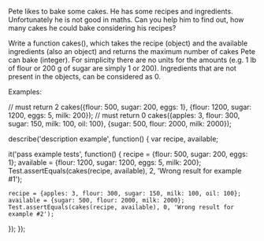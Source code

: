 Pete likes to bake some cakes. He has some recipes and ingredients. Unfortunately he is not good in maths. Can you help him to find out, how many cakes he could bake considering his recipes?

Write a function cakes(), which takes the recipe (object) and the available ingredients (also an object) and returns the maximum number of cakes Pete can bake (integer). For simplicity there are no units for the amounts (e.g. 1 lb of flour or 200 g of sugar are simply 1 or 200). Ingredients that are not present in the objects, can be considered as 0.

Examples:

// must return 2
cakes({flour: 500, sugar: 200, eggs: 1}, {flour: 1200, sugar: 1200, eggs: 5, milk: 200}); 
// must return 0
cakes({apples: 3, flour: 300, sugar: 150, milk: 100, oil: 100}, {sugar: 500, flour: 2000, milk: 2000});


describe('description example', function() {
  var recipe, available;

  it('pass example tests', function() {
    recipe = {flour: 500, sugar: 200, eggs: 1};
    available = {flour: 1200, sugar: 1200, eggs: 5, milk: 200};
    Test.assertEquals(cakes(recipe, available), 2, 'Wrong result for example #1');
    
    recipe = {apples: 3, flour: 300, sugar: 150, milk: 100, oil: 100};
    available = {sugar: 500, flour: 2000, milk: 2000};
    Test.assertEquals(cakes(recipe, available), 0, 'Wrong result for example #2');
  });
});